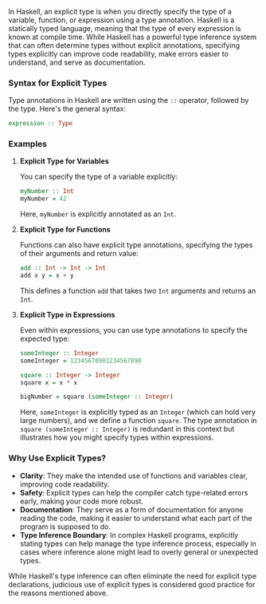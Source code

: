 In Haskell, an explicit type is when you directly specify the type of a variable, function, or expression using a type annotation. Haskell is a statically typed language, meaning that the type of every expression is known at compile time. While Haskell has a powerful type inference system that can often determine types without explicit annotations, specifying types explicitly can improve code readability, make errors easier to understand, and serve as documentation.

### Syntax for Explicit Types

Type annotations in Haskell are written using the `::` operator, followed by the type. Here's the general syntax:

```haskell
expression :: Type
```

### Examples

1. **Explicit Type for Variables**

   You can specify the type of a variable explicitly:

   ```haskell
   myNumber :: Int
   myNumber = 42
   ```

   Here, `myNumber` is explicitly annotated as an `Int`.

2. **Explicit Type for Functions**

   Functions can also have explicit type annotations, specifying the types of their arguments and return value:

   ```haskell
   add :: Int -> Int -> Int
   add x y = x + y
   ```

   This defines a function `add` that takes two `Int` arguments and returns an `Int`.

3. **Explicit Type in Expressions**

   Even within expressions, you can use type annotations to specify the expected type:

   ```haskell
   someInteger :: Integer
   someInteger = 12345678901234567890

   square :: Integer -> Integer
   square x = x * x

   bigNumber = square (someInteger :: Integer)
   ```

   Here, `someInteger` is explicitly typed as an `Integer` (which can hold very large numbers), and we define a function `square`. The type annotation in `square (someInteger :: Integer)` is redundant in this context but illustrates how you might specify types within expressions.

### Why Use Explicit Types?

- **Clarity**: They make the intended use of functions and variables clear, improving code readability.
- **Safety**: Explicit types can help the compiler catch type-related errors early, making your code more robust.
- **Documentation**: They serve as a form of documentation for anyone reading the code, making it easier to understand what each part of the program is supposed to do.
- **Type Inference Boundary**: In complex Haskell programs, explicitly stating types can help manage the type inference process, especially in cases where inference alone might lead to overly general or unexpected types.

While Haskell's type inference can often eliminate the need for explicit type declarations, judicious use of explicit types is considered good practice for the reasons mentioned above.
